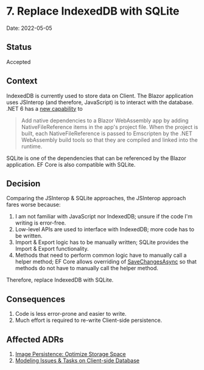 # 7. Replace IndexedDB with SQLite

Date: 2022-05-05

## Status

Accepted

## Context

IndexedDB is currently used to store data on Client. The Blazor application uses JSInterop (and therefore, JavaScript) is to interact with the database. .NET 6 has a [new capability](https://docs.microsoft.com/en-us/aspnet/core/blazor/webassembly-native-dependencies?view=aspnetcore-6.0#net-webassembly-build-tools) to

> Add native dependencies to a Blazor WebAssembly app by adding NativeFileReference items in the app's project file. When the project is built, each NativeFileReference is passed to Emscripten by the .NET WebAssembly build tools so that they are compiled and linked into the runtime.

SQLite is one of the dependencies that can be referenced by the Blazor application. EF Core is also compatible with SQLite.

## Decision

Comparing the JSInterop & SQLite approaches, the JSInterop approach fares worse because:

1. I am not familiar with JavaScript nor IndexedDB; unsure if the code I'm writing is error-free.
1. Low-level APIs are used to interface with IndexedDB; more code has to be written.
1. Import & Export logic has to be manually written; SQLite provides the Import & Export functionality.
1. Methods that need to perform common logic have to manually call a helper method; EF Core allows overriding of [SaveChangesAsync](https://github.com/Zhiyuan-Amos/couple-management/blob/b752e491d4d852063b4ad2df88ccb9b7423e80cb/Client/Data/AppDbContext.cs#L77) so that methods do not have to manually call the helper method.

Therefore, replace IndexedDB with SQLite.

## Consequences

1. Code is less error-prone and easier to write.
1. Much effort is required to re-write Client-side persistence.

## Affected ADRs

1. [Image Persistence: Optimize Storage Space](0003-image_persistence_optimize_storage_space.md)
1. [Modeling Issues & Tasks on Client-side Database](0004-modeling_issues_and_tasks_database.md)
